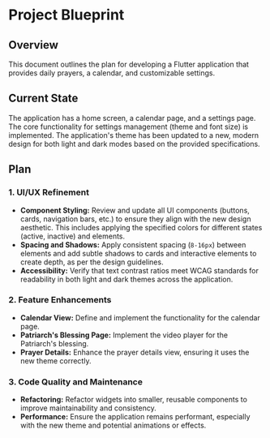 # Project Blueprint

## Overview

This document outlines the plan for developing a Flutter application that provides daily prayers, a calendar, and customizable settings.

## Current State

The application has a home screen, a calendar page, and a settings page. The core functionality for settings management (theme and font size) is implemented. The application's theme has been updated to a new, modern design for both light and dark modes based on the provided specifications.

## Plan

### 1. UI/UX Refinement

*   **Component Styling:** Review and update all UI components (buttons, cards, navigation bars, etc.) to ensure they align with the new design aesthetic. This includes applying the specified colors for different states (active, inactive) and elements.
*   **Spacing and Shadows:** Apply consistent spacing (`8-16px`) between elements and add subtle shadows to cards and interactive elements to create depth, as per the design guidelines.
*   **Accessibility:** Verify that text contrast ratios meet WCAG standards for readability in both light and dark themes across the application.

### 2. Feature Enhancements

*   **Calendar View:** Define and implement the functionality for the calendar page.
*   **Patriarch's Blessing Page:** Implement the video player for the Patriarch's blessing.
*   **Prayer Details:** Enhance the prayer details view, ensuring it uses the new theme correctly.

### 3. Code Quality and Maintenance

*   **Refactoring:** Refactor widgets into smaller, reusable components to improve maintainability and consistency.
*   **Performance:** Ensure the application remains performant, especially with the new theme and potential animations or effects.
